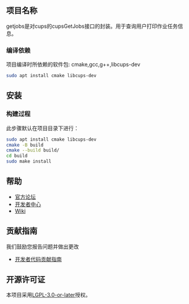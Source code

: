 ## 项目名称

getjobs是对cups的cupsGetJobs接口的封装。用于查询用户打印作业任务信息。

### 编译依赖

项目编译时所依赖的软件包: cmake,gcc,g++,libcups-dev

```bash
sudo apt install cmake libcups-dev
```

## 安装

### 构建过程

此步骤默认在项目目录下进行：

```bash
sudo apt install cmake libcups-dev
cmake -B build
cmake --build build/
cd build
sudo make install
```

## 帮助

- [官方论坛](https://bbs.deepin.org/)
- [开发者中心](https://github.com/linuxdeepin/developer-center)
- [Wiki](https://wiki.deepin.org/)

## 贡献指南

我们鼓励您报告问题并做出更改

- [开发者代码贡献指南](https://github.com/linuxdeepin/developer-center/wiki/Contribution-Guidelines-for-Developers)

## 开源许可证

本项目采用[LGPL-3.0-or-later](../LICENSE)授权。
